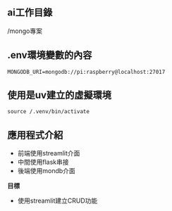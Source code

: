 ## ai工作目錄

/mongo專案

## .env環境變數的內容

```
MONGODB_URI=mongodb://pi:raspberry@localhost:27017
```

## 使用是uv建立的虛擬環境

```
source /.venv/bin/activate
```

## 應用程式介紹

- 前端使用streamlit介面
- 中間使用flask串接
- 後端使用mondb介面

**目標**

- 使用streamlit建立CRUD功能